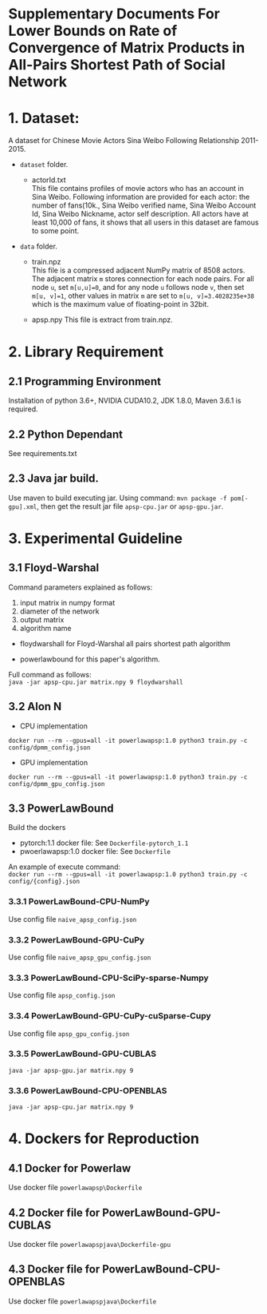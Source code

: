 # Supplementary Documents For Lower Bounds on Rate of Convergence of Matrix Products in All-Pairs Shortest Path of Social Network

# 1. Dataset:
A dataset for Chinese Movie Actors Sina Weibo Following Relationship 2011-2015.

* `dataset` folder.  
    - actorId.txt  
    This file contains profiles of movie actors who has an account in Sina Weibo. Following information are provided for each actor: the number of fans(10k., Sina Weibo verified name, Sina Weibo Account Id, Sina Weibo Nickname, actor self description. All actors have at least 10,000 of fans, it shows that all users in this dataset are famous to some point.  

* `data` folder.
    - train.npz  
    This file is a compressed adjacent NumPy matrix of 8508 actors. The adjacent matrix `m` stores connection for each node pairs. For all node `u`, set `m[u,u]=0`, and for any node `u` follows node `v`, then set `m[u, v]=1`, other values in matrix `m` are set to `m[u, v]=3.4028235e+38` which is the maximum value of floating-point in 32bit.

    - apsp.npy
    This file is extract from train.npz.
 
# 2. Library Requirement  

## 2.1 Programming Environment
Installation of python 3.6+, NVIDIA CUDA10.2, JDK 1.8.0, Maven 3.6.1 is required.

## 2.2 Python Dependant 

See requirements.txt

## 2.3 Java jar build.

Use maven to build executing jar. Using command: `mvn package -f pom[-gpu].xml`,
 then get the result jar file `apsp-cpu.jar` or `apsp-gpu.jar`.

# 3. Experimental Guideline

## 3.1 Floyd-Warshal

Command parameters explained as follows:  
1. input matrix in numpy format  
2. diameter of the network  
3. output matrix  
4. algorithm name  

* floydwarshall for Floyd-Warshal all pairs shortest path algorithm
  
* powerlawbound for this paper's algorithm.  
   
Full command as follows:  
`java -jar apsp-cpu.jar matrix.npy 9 floydwarshall`

## 3.2 Alon N

* CPU implementation

`docker run --rm --gpus=all -it powerlawapsp:1.0 python3 train.py -c config/dpmm_config.json`

* GPU implementation

`docker run --rm --gpus=all -it powerlawapsp:1.0 python3 train.py -c config/dpmm_gpu_config.json`


## 3.3 PowerLawBound

Build the dockers

* pytorch:1.1 docker file:
  See `Dockerfile-pytorch_1.1`
* pwoerlawapsp:1.0 docker file:
  See `Dockerfile`

An example of execute command:  
`docker run --rm --gpus=all -it powerlawapsp:1.0 python3 train.py -c config/{config}.json`

### 3.3.1 PowerLawBound-CPU-NumPy
Use config file `naive_apsp_config.json`

### 3.3.2 PowerLawBound-GPU-CuPy
Use config file `naive_apsp_gpu_config.json`

### 3.3.3 PowerLawBound-CPU-SciPy-sparse-Numpy
Use config file `apsp_config.json`

### 3.3.4 PowerLawBound-GPU-CuPy-cuSparse-Cupy
Use config file `apsp_gpu_config.json`

### 3.3.5 PowerLawBound-GPU-CUBLAS
`java -jar apsp-gpu.jar matrix.npy 9`

### 3.3.6 PowerLawBound-CPU-OPENBLAS
`java -jar apsp-cpu.jar matrix.npy 9`

# 4. Dockers for Reproduction

## 4.1 Docker for Powerlaw

Use docker file `powerlawapsp\Dockerfile`

## 4.2 Docker file for PowerLawBound-GPU-CUBLAS

Use docker file `powerlawapspjava\Dockerfile-gpu`

## 4.3 Docker file for PowerLawBound-CPU-OPENBLAS

Use docker file `powerlawapspjava\Dockerfile`
